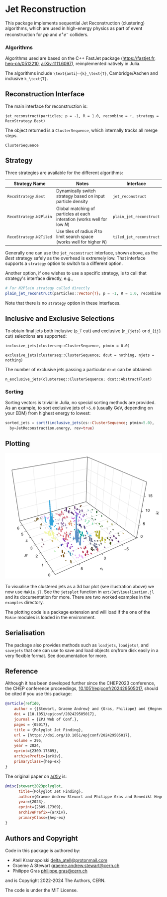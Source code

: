 # Jet Reconstruction

This package implements sequential Jet Reconstruction (clustering) algorithms,
which are used in high-energy physics as part of event reconstruction for $pp$
and $e^+e^-$ colliders.

### Algorithms

Algorithms used are based on the C++ FastJet package (<https://fastjet.fr>,
[hep-ph/0512210](https://arxiv.org/abs/hep-ph/0512210),
[arXiv:1111.6097](https://arxiv.org/abs/1111.6097)), reimplemented natively in
Julia.

The algorithms include ``\text{anti}-{k}_\text{T}``, Cambridge/Aachen and inclusive ``k_\text{T}``.

## Reconstruction Interface

The main interface for reconstruction is:

```@docs
jet_reconstruct(particles; p = -1, R = 1.0, recombine = +, strategy = RecoStrategy.Best)
```

The object returned is a `ClusterSequence`, which internally tracks all merge steps.

```@docs
ClusterSequence
```

## Strategy

Three strategies are available for the different algorithms:

| Strategy Name | Notes | Interface |
|---|---|---|
| `RecoStrategy.Best` | Dynamically switch strategy based on input particle density | `jet_reconstruct` |
| `RecoStrategy.N2Plain` | Global matching of particles at each interation (works well for low $N$) | `plain_jet_reconstruct` |
| `RecoStrategy.N2Tiled` | Use tiles of radius $R$ to limit search space (works well for higher $N$) | `tiled_jet_reconstruct` |

Generally one can use the `jet_reconstruct` interface, shown above, as the *Best* strategy safely as the overhead is extremely low. That interface supports a `strategy` option to switch to a different option.

Another option, if one wishes to use a specific strategy, is to call that strategy's interface directly, e.g.,

```julia
# For N2Plain strategy called directly
plain_jet_reconstruct(particles::Vector{T}; p = -1, R = 1.0, recombine = +)
```

Note that there is no `strategy` option in these interfaces.

## Inclusive and Exclusive Selections

To obtain final jets both inclusive (``p_T`` cut) and exclusive (``n_{jets}`` or
``d_{ij}`` cut) selections are supported:

```@docs
inclusive_jets(clusterseq::ClusterSequence, ptmin = 0.0)
```

```@docs
exclusive_jets(clusterseq::ClusterSequence; dcut = nothing, njets = nothing)
```

The number of exclusive jets passing a particular `dcut` can be obtained:

```@docs
n_exclusive_jets(clusterseq::ClusterSequence; dcut::AbstractFloat)
```

### Sorting

Sorting vectors is trivial in Julia, no special sorting methods are provided. As
an example, to sort exclusive jets of ``>5.0`` (usually GeV, depending on your
EDM) from highest energy to lowest:

```julia
sorted_jets = sort!(inclusive_jets(cs::ClusterSequence; ptmin=5.0), 
  by=JetReconstruction.energy, rev=true)
```

## Plotting

![illustration](assets/jetvis.png)

To visualise the clustered jets as a 3d bar plot (see illustration above) we now
use `Makie.jl`. See the `jetsplot` function in `ext/JetVisualisation.jl` and its
documentation for more. There are two worked examples in the `examples`
directory.

The plotting code is a package extension and will load if the one of the `Makie`
modules is loaded in the environment.

## Serialisation

The package also provides methods such as `loadjets`, `loadjets!`, and
`savejets` that one can use to save and load objects on/from disk easily in a
very flexible format. See documentation for more.

## Reference

Although it has been developed further since the CHEP2023 conference, the CHEP
conference proceedings,
[10.1051/epjconf/202429505017](https://doi.org/10.1051/epjconf/202429505017),
should be cited if you use this package:

```bibtex
@article{refId0,
    author = {{Stewart, Graeme Andrew} and {Gras, Philippe} and {Hegner, Benedikt} and {Krasnopolski, Atell}},
    doi = {10.1051/epjconf/202429505017},
    journal = {EPJ Web of Conf.},
    pages = {05017},
    title = {Polyglot Jet Finding},
    url = {https://doi.org/10.1051/epjconf/202429505017},
    volume = 295,
    year = 2024,
    eprint={2309.17309},
    archivePrefix={arXiv},
    primaryClass={hep-ex}
}
```

The original paper on [arXiv](https://arxiv.org/abs/2309.17309) is:

```bibtex
@misc{stewart2023polyglot,
      title={Polyglot Jet Finding}, 
      author={Graeme Andrew Stewart and Philippe Gras and Benedikt Hegner and Atell Krasnopolski},
      year={2023},
      eprint={2309.17309},
      archivePrefix={arXiv},
      primaryClass={hep-ex}
}
```

## Authors and Copyright

Code in this package is authored by:

- Atell Krasnopolski <delta_atell@protonmail.com>
- Graeme A Stewart <graeme.andrew.stewart@cern.ch>
- Philippe Gras <philippe.gras@cern.ch>

and is Copyright 2022-2024 The Authors, CERN.

The code is under the MIT License.
